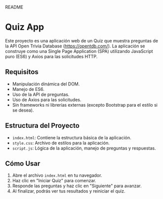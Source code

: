 README

# Quiz App

Este proyecto es una aplicación web de un Quiz que muestra preguntas de la API Open Trivia Database (https://opentdb.com/). La aplicación se construye como una Single Page Application (SPA) utilizando JavaScript puro (ES6) y Axios para las solicitudes HTTP.

## Requisitos

- Manipulación dinámica del DOM.
- Manejo de ES6.
- Uso de la API de preguntas.
- Uso de Axios para las solicitudes.
- Sin frameworks ni librerías externas (excepto Bootstrap para el estilo si se desea).

## Estructura del Proyecto

- `index.html`: Contiene la estructura básica de la aplicación.
- `style.css`: Archivo de estilos para la aplicación.
- `script.js`: Lógica de la aplicación, manejo de preguntas y respuestas.

## Cómo Usar

1. Abre el archivo `index.html` en tu navegador.
2. Haz clic en "Iniciar Quiz" para comenzar.
3. Responde las preguntas y haz clic en "Siguiente" para avanzar.
4. Al finalizar, podrás ver tus resultados y reiniciar el quiz.



